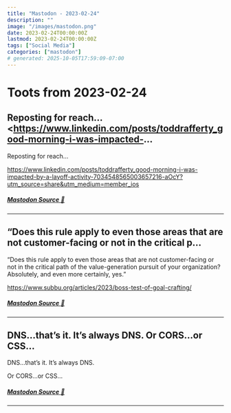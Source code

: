 ```yaml
---
title: "Mastodon - 2023-02-24"
description: ""
image: "/images/mastodon.png"
date: 2023-02-24T00:00:00Z
lastmod: 2023-02-24T00:00:00Z
tags: ["Social Media"]
categories: ["mastodon"]
# generated: 2025-10-05T17:59:09-07:00
---
```


# Toots from 2023-02-24

## Reposting for reach…  <https://www.linkedin.com/posts/toddrafferty_good-morning-i-was-impacted-...

Reposting for reach…

<https://www.linkedin.com/posts/toddrafferty_good-morning-i-was-impacted-by-a-layoff-activity-7034548565003657216-aOcY?utm_source=share&utm_medium=member_ios>

##### [Mastodon Source 🐘](https://hachyderm.io/@mweagle/109921055231204757)

---

## “Does this rule apply to even those areas that are not customer-facing or not in the critical p...

“Does this rule apply to even those areas that are not customer-facing or not in the critical path of the value-generation pursuit of your organization? Absolutely, and even more certainly, yes.”

<https://www.subbu.org/articles/2023/boss-test-of-goal-crafting/>

##### [Mastodon Source 🐘](https://hachyderm.io/@mweagle/109918399815171985)

---

## DNS…that’s it. It’s always DNS.  Or CORS…or CSS…

DNS…that’s it. It’s always DNS.

Or CORS…or CSS…

##### [Mastodon Source 🐘](https://hachyderm.io/@mweagle/109917558800644557)

---

